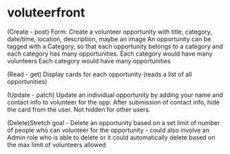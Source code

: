 # voluteerfront
(Create - post) Form: Create a volunteer opportunity with title, category, date/time, location, description, maybe an image
An opportunity can be tagged with a Category, so that each opportunity belongs to a category and each category has many opportunities.
Each category would have many volunteers
Each category would have many opportunities

(Read - get) Display cards for each opportunity (reads a list of all opportunities)

(Update - patch) Update an individual opportunity by adding your name and contact info to volunteer for the opp. After submission of contact info, hide the card from the user. Not hidden for other users.

(Delete)Stretch goal - Delete an opportunity based on a set limit of number of people who can volunteer for the opportunity - could also involve an Admin role who is able to delete or it could automatically delete based on the max limit of volunteers allowed